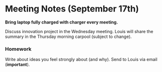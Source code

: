 # Meeting Notes (September 17th)

**Bring laptop fully charged with charger every meeting.**

Discuss innovation project in the Wednesday meeting.
Louis will share the summary in the Thursday morning carpool (subject to change).

### Homework

Write about ideas you feel strongly about (and why).
Send to Louis via email (**important**).
